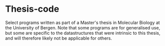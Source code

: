 # Thesis-code
Select programs written as part of a Master's thesis in Molecular Biology at the University of Bergen. Note that some programs are for generalised use, but some are specific to the datastructures that were intrinsic to this thesis, and will therefore likely not be applicable for others. 
